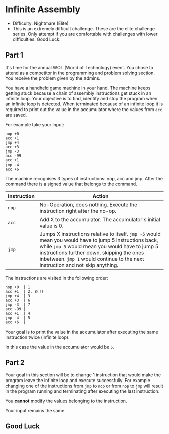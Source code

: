 # Infinite Assembly
- Difficulty: Nightmare (Elite)
- This is an extremely difficult challenge. These are the elite challenge series. Only attempt if you are comfortable with challenges with lower difficulties. Good Luck.

## Part 1
It's time for the annual WOT (World of Technology) event. You chose to attend as a competitor in the programming and problem solving section.
You receive the problem given by the admins.

You have a handheld game machine in your hand. The machine keeps getting stuck because a chain of assembly instructions get stuck in an infinite loop.
Your objective is to find, identify and stop the program when an infinite loop is detected. When terminated because of an infinite loop it is required to
print out the value in the accumulator where the values from `acc` are saved.

For example take your input:
```
nop +0
acc +1
jmp +4
acc +3
jmp -3
acc -99
acc +1
jmp -4
acc +6
```
The machine recognises 3 types of instructions: nop, acc and jmp. After the command there is a signed value that belongs to the command.

Instruction | Action
------------ | -------------
`nop`    | No-Operation, does nothing. Execute the instruction right after the no-op.
`acc`    | Add X to the accumulator. The accumulator's initial value is 0.
`jmp`    | Jumps X instructions relative to itself. `jmp -5` would mean you would have to jump 5 instructions back, while `jmp 5` would mean you would have to jump 5 instructions further down, skipping the ones inbetween. `jmp 1` would continue to the next instruction and not skip anything.

The instructions are visited in the following order:
```
nop +0  | 1
acc +1  | 2, 8(!)
jmp +4  | 3
acc +3  | 6
jmp -3  | 7
acc -99 |
acc +1  | 4
jmp -4  | 5
acc +6  |
```

Your goal is to print the value in the accumulator after executing the same instruction twice (infinite loop).

In this case the value in the accumulator would be `5`.

## Part 2
Your goal in this section will be to change 1 instruction that would make the program leave the infinite loop and execute successfully.
For example changing one of the instructions from `jmp` to `nop` or from `nop` to `jmp` will result in the program running and terminating after executing the last instruction.

You **cannot** modify the values belonging to the instruction.

Your input remains the same.

## Good Luck
